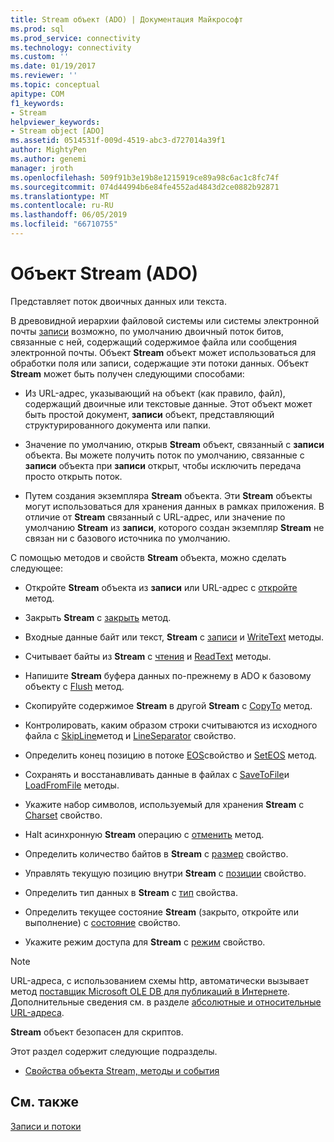 ```yaml
---
title: Stream объект (ADO) | Документация Майкрософт
ms.prod: sql
ms.prod_service: connectivity
ms.technology: connectivity
ms.custom: ''
ms.date: 01/19/2017
ms.reviewer: ''
ms.topic: conceptual
apitype: COM
f1_keywords:
- Stream
helpviewer_keywords:
- Stream object [ADO]
ms.assetid: 0514531f-009d-4519-abc3-d727014a39f1
author: MightyPen
ms.author: genemi
manager: jroth
ms.openlocfilehash: 509f91b3e19b8e1215919ce89a98c6ac1c8fc74f
ms.sourcegitcommit: 074d44994b6e84fe4552ad4843d2ce0882b92871
ms.translationtype: MT
ms.contentlocale: ru-RU
ms.lasthandoff: 06/05/2019
ms.locfileid: "66710755"
---
```

# <a name="stream-object-ado"></a>Объект Stream (ADO)
Представляет поток двоичных данных или текста.  
  
 В древовидной иерархии файловой системы или системы электронной почты [записи](../../../ado/reference/ado-api/record-object-ado.md) возможно, по умолчанию двоичный поток битов, связанные с ней, содержащий содержимое файла или сообщения электронной почты. Объект **Stream** объект может использоваться для обработки поля или записи, содержащие эти потоки данных. Объект **Stream** может быть получен следующими способами:  
  
-   Из URL-адрес, указывающий на объект (как правило, файл), содержащий двоичные или текстовые данные. Этот объект может быть простой документ, **записи** объект, представляющий структурированного документа или папки.  
  
-   Значение по умолчанию, открыв **Stream** объект, связанный с **записи** объекта. Вы можете получить поток по умолчанию, связанные с **записи** объекта при **записи** открыт, чтобы исключить передача просто открыть поток.  
  
-   Путем создания экземпляра **Stream** объекта. Эти **Stream** объекты могут использоваться для хранения данных в рамках приложения. В отличие от **Stream** связанный с URL-адрес, или значение по умолчанию **Stream** из **записи**, которого создан экземпляр **Stream** не связан ни с базового источника по умолчанию.  
  
 С помощью методов и свойств **Stream** объекта, можно сделать следующее:  
  
-   Откройте **Stream** объекта из **записи** или URL-адрес с [откройте](../../../ado/reference/ado-api/open-method-ado-stream.md) метод.  
  
-   Закрыть **Stream** с [закрыть](../../../ado/reference/ado-api/close-method-ado.md) метод.  
  
-   Входные данные байт или текст, **Stream** с [записи](../../../ado/reference/ado-api/write-method.md) и [WriteText](../../../ado/reference/ado-api/writetext-method.md) методы.  
  
-   Считывает байты из **Stream** с [чтения](../../../ado/reference/ado-api/read-method.md) и [ReadText](../../../ado/reference/ado-api/readtext-method.md) методы.  
  
-   Напишите **Stream** буфера данных по-прежнему в ADO к базовому объекту с [Flush](../../../ado/reference/ado-api/flush-method-ado.md) метод.  
  
-   Скопируйте содержимое **Stream** в другой **Stream** с [CopyTo](../../../ado/reference/ado-api/copyto-method-ado.md) метод.  
  
-   Контролировать, каким образом строки считываются из исходного файла с [SkipLine](../../../ado/reference/ado-api/skipline-method.md)метод и [LineSeparator](../../../ado/reference/ado-api/lineseparator-property-ado.md) свойство.  
  
-   Определить конец позицию в потоке [EOS](../../../ado/reference/ado-api/eos-property.md)свойство и [SetEOS](../../../ado/reference/ado-api/seteos-method.md) метод.  
  
-   Сохранять и восстанавливать данные в файлах с [SaveToFile](../../../ado/reference/ado-api/savetofile-method.md)и [LoadFromFile](../../../ado/reference/ado-api/loadfromfile-method-ado.md) методы.  
  
-   Укажите набор символов, используемый для хранения **Stream** с [Charset](../../../ado/reference/ado-api/charset-property-ado.md) свойство.  
  
-   Halt асинхронную **Stream** операцию с [отменить](../../../ado/reference/ado-api/cancel-method-ado.md) метод.  
  
-   Определить количество байтов в **Stream** с [размер](../../../ado/reference/ado-api/size-property-ado-stream.md) свойство.  
  
-   Управлять текущую позицию внутри **Stream** с [позиции](../../../ado/reference/ado-api/position-property-ado.md) свойство.  
  
-   Определить тип данных в **Stream** с [тип](../../../ado/reference/ado-api/type-property-ado-stream.md) свойства.  
  
-   Определить текущее состояние **Stream** (закрыто, откройте или выполнение) с [состояние](../../../ado/reference/ado-api/state-property-ado.md) свойство.  
  
-   Укажите режим доступа для **Stream** с [режим](../../../ado/reference/ado-api/mode-property-ado.md) свойство.  
  
> [!NOTE]
>  URL-адреса, с использованием схемы http, автоматически вызывает метод [поставщик Microsoft OLE DB для публикаций в Интернете](../../../ado/guide/appendixes/microsoft-ole-db-provider-for-internet-publishing.md). Дополнительные сведения см. в разделе [абсолютные и относительные URL-адреса](../../../ado/guide/data/absolute-and-relative-urls.md).  
  
 **Stream** объект безопасен для скриптов.  
  
 Этот раздел содержит следующие подразделы.  
  
-   [Свойства объекта Stream, методы и события](../../../ado/reference/ado-api/stream-object-properties-methods-and-events.md)  
  
## <a name="see-also"></a>См. также  
 [Записи и потоки](../../../ado/guide/data/records-and-streams.md)
